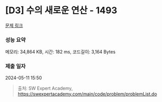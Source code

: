 # [D3] 수의 새로운 연산 - 1493 

[문제 링크](https://swexpertacademy.com/main/code/problem/problemDetail.do?contestProbId=AV2b-QGqADMBBASw) 

### 성능 요약

메모리: 34,864 KB, 시간: 182 ms, 코드길이: 3,164 Bytes

### 제출 일자

2024-05-11 15:50



> 출처: SW Expert Academy, https://swexpertacademy.com/main/code/problem/problemList.do
